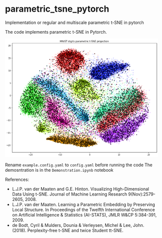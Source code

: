 # parametric_tsne_pytorch
Implementation or regular and multiscale parametric t-SNE in pytorch

The code implements parametric t-SNE in Pytorch.

![image](demo_mnist.png)

Rename `example.config.yaml` to `config.yaml` before running the code
The demosntration is in the `Demonstration.ipynb` notebook

References:  

  * L.J.P. van der Maaten and G.E. Hinton. Visualizing High-Dimensional Data Using t-SNE. Journal of Machine Learning Research 9(Nov):2579-2605, 2008.
  * L.J.P. van der Maaten. Learning a Parametric Embedding by Preserving Local Structure. In Proceedings of the Twelfth International Conference on Artificial Intelligence & Statistics (AI-STATS), JMLR W&CP 5:384-391, 2009.
  * de Bodt, Cyril & Mulders, Dounia & Verleysen, Michel & Lee, John. (2018). Perplexity-free t-SNE and twice Student tt-SNE. 
